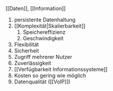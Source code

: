 [[Daten]], [[Information]]
1. persistente Datenhaltung
2. [[Komplexität|Skalierbarkeit]]
	1. Speichereffizienz
	2. Geschwindigkeit
3. Flexibilität
4. Sicherheit
5. Zugriff mehrerer Nutzer
6. Zuverlässigkeit
7. [[Verfügbarkeit Informationssysteme]]
8. Kosten so gering wie möglich
9. Datenqualität ([[VoIP]])

